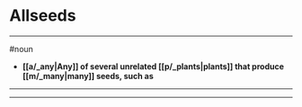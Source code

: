 # Allseeds
---
#noun
- **[[a/_any|Any]] of several unrelated [[p/_plants|plants]] that produce [[m/_many|many]] seeds, such as**
---
---
